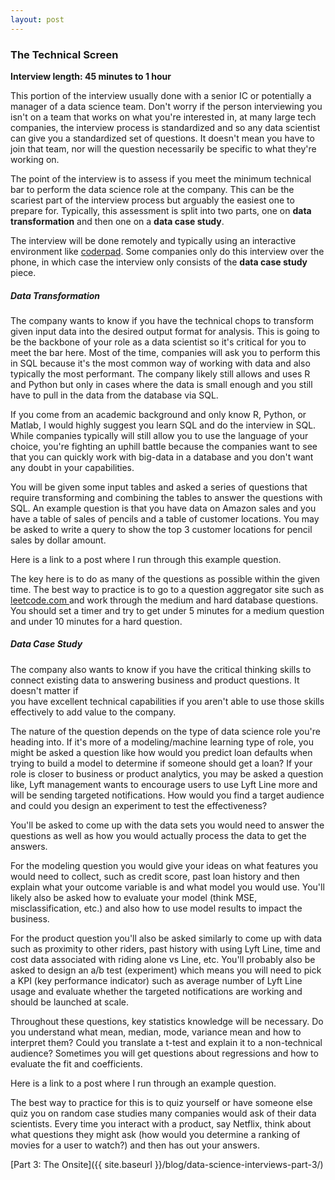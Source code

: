 ```yaml
---
layout: post
---
```


### The Technical Screen

**Interview length: 45 minutes to 1 hour**

This portion of the interview usually done with a senior IC or potentially a
manager of a data science team. Don't worry if the person interviewing you isn't
on a team that works on what you're interested in, at many large tech companies,
the interview process is standardized and so any data scientist can give you a
standardized set of questions. It doesn't mean you have to join that team, nor
will the question necessarily be specific to what they're working on.

The point of the interview is to assess if you meet the minimum technical bar to
perform the data science role at the company. This can be the scariest part of
the interview process but arguably the easiest one to prepare for. Typically, this
assessment is split into two parts, one on **data transformation** and then one on
a **data case study**.

The interview will be done remotely and typically using an interactive environment
like <a href="coderpad.io"> coderpad</a>. Some companies only do this interview
over the phone, in which case the interview only consists of the **data case study**
piece.

##### Data Transformation
The company wants to know if you have the technical chops to transform given input
data into the desired output format for analysis. This is going to be the backbone
of your role as a data scientist so it's critical for you to meet the bar here.
Most of the time, companies will ask you to perform this in SQL because it's the
most common way of working with data and also typically the most performant. The
company likely still allows and uses R and Python but only in cases where the data
is small enough and you still have to pull in the data from the database via SQL.

If you come from an academic background and only know R, Python, or Matlab, I would
highly suggest you learn SQL and do the interview in SQL. While companies typically
will still allow you to use the language of your choice, you're fighting an uphill
battle because the companies want to see that you can quickly work with big-data
in a database and you don't want any doubt in your capabilities.

You will be given some input tables and asked a series of questions that require
transforming and combining the tables to answer the questions with SQL. An example
question is that you have data on Amazon sales and you have a table of sales of
pencils and a table of customer locations. You may be asked to write a query to
show the top 3 customer locations for pencil sales by dollar amount.

Here is a link to a post where I run through this example question.

The key here is to do as many of the questions as possible within the given time.
The best way to practice is to go to a question aggregator site such as
<a href="leetcode.com"> leetcode.com </a> and work through the medium and hard
database questions. You should set a timer and try to get under 5 minutes for a
medium question and under 10 minutes for a hard question.

##### Data Case Study
The company also wants to know if you have the critical thinking skills to connect
existing data to answering business and product questions. It doesn't matter if  
you have excellent technical capabilities if you aren't able to use those skills
effectively to add value to the company.

The nature of the question depends on the type of data science role you're heading
into. If it's more of a modeling/machine learning type of role, you might be asked
a question like how would you predict loan defaults when trying to build a model
to determine if someone should get a loan? If your role is closer to business or
product analytics, you may be asked a question like, Lyft management wants to encourage
users to use Lyft Line more and will be sending targeted notifications. How would
you find a target audience and could you design an experiment to test the effectiveness?

You'll be asked to come up with the data sets you would need to answer the questions
as well as how you would actually process the data to get the answers.

For the modeling question you would give your ideas on what features you would need to
collect, such as credit score, past loan history and then explain what your outcome
variable is and what model you would use. You'll likely also be asked how to evaluate
your model (think MSE, misclassification, etc.) and also how to use model results
to impact the business.

For the product question you'll also be asked similarly to come up with data such
as proximity to other riders, past history with using Lyft Line, time and cost data
associated with riding alone vs Line, etc. You'll probably also be asked to design
an a/b test (experiment) which means you will need to pick a KPI (key performance indicator)
such as average number of Lyft Line usage and evaluate whether the targeted
notifications are working and should be launched at scale.

Throughout these questions, key statistics knowledge will be necessary. Do you understand
what mean, median, mode, variance mean and how to interpret them? Could you translate
a t-test and explain it to a non-technical audience? Sometimes you will get questions
about regressions and how to evaluate the fit and coefficients.

Here is a link to a post where I run through an example question.

The best way to practice for this is to quiz yourself or have someone else quiz
you on random case studies many companies would ask of their data scientists.
Every time you interact with a product, say Netflix, think about what questions
they might ask (how would you determine a ranking of movies for a user to watch?)
and then has out your answers.

[Part 3: The Onsite]({{ site.baseurl }}/blog/data-science-interviews-part-3/)
